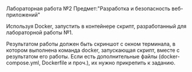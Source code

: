 Лабораторная работа №2 Предмет:"Разработка и безопасность веб-приложений"

Используя Docker, запустить в контейнере скрипт, разработанный для лабораторной работы №1. 

Результатом работы должен быть скриншот с окном терминала, в котором выполнена команда docker, запускающая скрипт, вместе с результатом его работы. Если есть дополнительные файлы (docker-compose.yml, Dockerfile и проч.), их нужно прикрепить к заданию.
